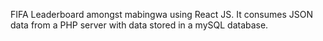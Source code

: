 FIFA Leaderboard amongst mabingwa using React JS. 
It consumes JSON data from a PHP server with data stored in a mySQL database.